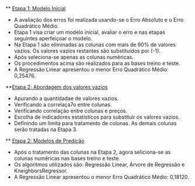 ** [Etapa 1: Modelo Inicial](https://github.com/nsoledade/HousePrices/blob/main/Etapa1.ipynb)
- A avaliação dos erros foi realizada usando-se o Erro Absoluto e o Erro Quadrático Médio.
- Etapa 1 visa criar um modelo inicial, avaliar o erro e nas etapas seguintes aperfeiçoar o modelo.
- Na Etapa 1 são eliminadas as colunas com mais de 90% de valores vazios. Os valores vazios restantes são substituídos por (-1).
- Após seleciona-se apenas as colunas numéricas.
- Os procedimentos acima são realizados para as bases treino e teste.
- A Regressão Linear apresentou o menor Erro Quadrático Médio: 0,25476.


**[Etapa 2: Abordagem dos valores vazios](https://github.com/nsoledade/HousePrices/blob/main/Etapa2.ipynb)
- Apurando a quantidadae de valores vazios.
- Verificando a correlaça7o entre  colunas.
- Verificando correlação entre colunas e preços.
- Escolha de indicadores estatísticos para substituir os valores vazios.
- Definindo um limita para tratamento de colunas. As demais colunas serão tratadas na Etapa 3.

** [Etapa 2: Modelos de Predição](https://github.com/nsoledade/HousePrices/blob/main/Etapa2Modelos.ipynb)
- Após o tratamento das colunas na Etapa 2, agora seliciona-se as colunas numéricas nas bases treino e teste.
- Os algoritmos utilizados são: Regressão Linear, Árvore de Regressão e KneighborsRegressor.
- A Regressão Linear apresentou o menor Erro Quadrático Médio: 0,18120.

